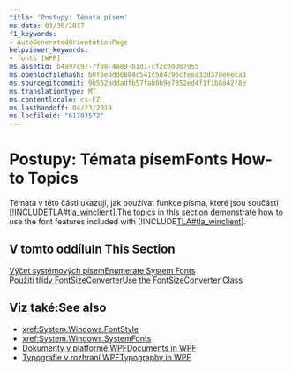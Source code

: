 ```yaml
---
title: 'Postupy: Témata písem'
ms.date: 03/30/2017
f1_keywords:
- AutoGeneratedOrientationPage
helpviewer_keywords:
- fonts [WPF]
ms.assetid: b4a97c97-7f88-4a89-b1d1-cf2c0d087955
ms.openlocfilehash: b0f5ebdd6884c541c5d4c96cfeea33d378eeeca3
ms.sourcegitcommit: 9b552addadfb57fab0b9e7852ed4f1f1b8a42f8e
ms.translationtype: MT
ms.contentlocale: cs-CZ
ms.lasthandoff: 04/23/2019
ms.locfileid: "61703572"
---
```

# <a name="fonts-how-to-topics"></a><span data-ttu-id="eb3e7-102">Postupy: Témata písem</span><span class="sxs-lookup"><span data-stu-id="eb3e7-102">Fonts How-to Topics</span></span>
<span data-ttu-id="eb3e7-103">Témata v této části ukazují, jak používat funkce písma, které jsou součástí [!INCLUDE[TLA#tla_winclient](../../../../includes/tlasharptla-winclient-md.md)].</span><span class="sxs-lookup"><span data-stu-id="eb3e7-103">The topics in this section demonstrate how to use the font features included with [!INCLUDE[TLA#tla_winclient](../../../../includes/tlasharptla-winclient-md.md)].</span></span>  
  
## <a name="in-this-section"></a><span data-ttu-id="eb3e7-104">V tomto oddílu</span><span class="sxs-lookup"><span data-stu-id="eb3e7-104">In This Section</span></span>  
 [<span data-ttu-id="eb3e7-105">Výčet systémových písem</span><span class="sxs-lookup"><span data-stu-id="eb3e7-105">Enumerate System Fonts</span></span>](how-to-enumerate-system-fonts.md)  
 [<span data-ttu-id="eb3e7-106">Použití třídy FontSizeConverter</span><span class="sxs-lookup"><span data-stu-id="eb3e7-106">Use the FontSizeConverter Class</span></span>](how-to-use-the-fontsizeconverter-class.md)  
  
## <a name="see-also"></a><span data-ttu-id="eb3e7-107">Viz také:</span><span class="sxs-lookup"><span data-stu-id="eb3e7-107">See also</span></span>

- <xref:System.Windows.FontStyle>
- <xref:System.Windows.SystemFonts>
- [<span data-ttu-id="eb3e7-108">Dokumenty v platformě WPF</span><span class="sxs-lookup"><span data-stu-id="eb3e7-108">Documents in WPF</span></span>](documents-in-wpf.md)
- [<span data-ttu-id="eb3e7-109">Typografie v rozhraní WPF</span><span class="sxs-lookup"><span data-stu-id="eb3e7-109">Typography in WPF</span></span>](typography-in-wpf.md)

